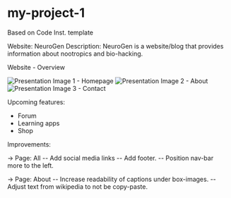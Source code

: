 # my-project-1
Based on Code Inst. template

Website: NeuroGen
Description: NeuroGen is a website/blog that provides information about nootropics and bio-hacking.

Website - Overview

![Presentation Image 1 - Homepage](https://user-images.githubusercontent.com/122515678/213641366-a44fc399-3abb-4139-9f06-9324d3ad7081.png)
![Presentation Image 2 - About](https://user-images.githubusercontent.com/122515678/213641371-a52d7e7b-dd6e-483f-826c-065879fc81c8.png)
![Presentation Image 3 - Contact](https://user-images.githubusercontent.com/122515678/213641372-2813e83e-384c-429d-871a-b940601628f4.png)

Upcoming features:
- Forum
- Learning apps
- Shop

Improvements:

-> Page: All
-- Add social media links
-- Add footer.
-- Position nav-bar more to the left.

-> Page: About
-- Increase readability of captions under box-images. 
-- Adjust text from wikipedia to not be copy-paste.

